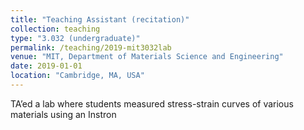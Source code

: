 ```yaml
---
title: "Teaching Assistant (recitation)"
collection: teaching
type: "3.032 (undergraduate)"
permalink: /teaching/2019-mit3032lab
venue: "MIT, Department of Materials Science and Engineering"
date: 2019-01-01
location: "Cambridge, MA, USA"
---
```


TA’ed a lab where students measured stress-strain curves of various materials using an Instron
